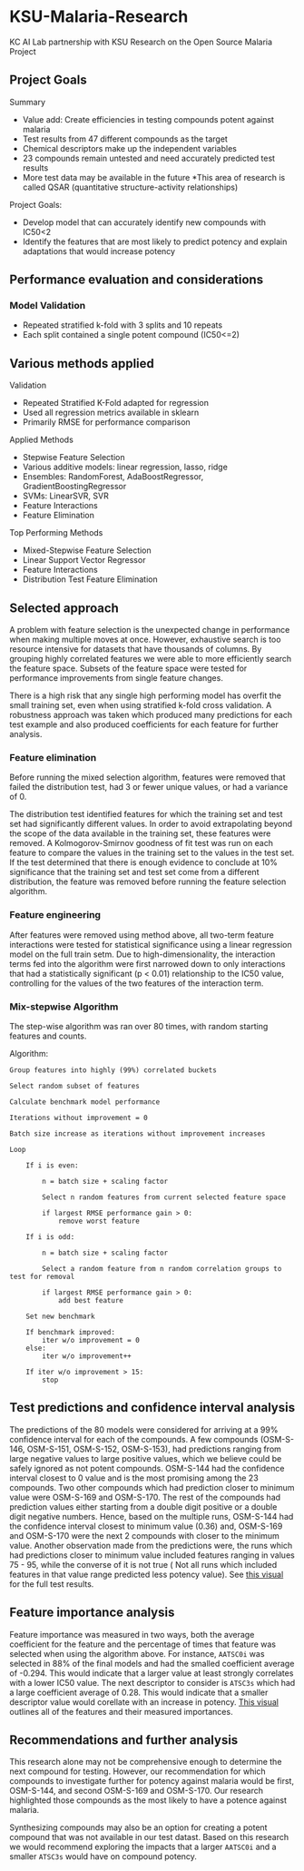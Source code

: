 # KSU-Malaria-Research
KC AI Lab partnership with KSU Research on the Open Source Malaria Project

## Project Goals

Summary
* Value add: Create efficiencies in testing compounds potent against malaria
* Test results from 47 different compounds as the target
* Chemical descriptors make up the independent variables
* 23 compounds remain untested and need accurately predicted test results
* More test data may be available in the future
*This area of research is called QSAR (quantitative structure-activity relationships)

Project Goals: 
* Develop model that can accurately identify new compounds with IC50<2
* Identify the features that are most likely to predict potency and explain adaptations that would increase potency

## Performance evaluation and considerations

### Model Validation
* Repeated stratified k-fold with 3 splits and 10 repeats
* Each split contained a single potent compound (IC50<=2)


## Various methods applied

Validation
* Repeated Stratified K-Fold adapted for regression
* Used all regression metrics available in sklearn
* Primarily RMSE for performance comparison

Applied Methods
* Stepwise Feature Selection
* Various additive models: linear regression, lasso, ridge
* Ensembles: RandomForest, AdaBoostRegressor, GradientBoostingRegressor
* SVMs: LinearSVR, SVR
* Feature Interactions
* Feature Elimination

Top Performing Methods
* Mixed-Stepwise Feature Selection
* Linear Support Vector Regressor
* Feature Interactions
* Distribution Test Feature Elimination

## Selected approach

A problem with feature selection is the unexpected change in performance when making 
multiple moves at once. However, exhaustive search is too resource intensive for datasets that 
have thousands of columns. By grouping highly correlated features we were able to more efficiently 
search the feature space. Subsets of the feature space were tested for performance improvements from single 
feature changes.

There is a high risk that any single high performing model has overfit the small training set, even when using
stratified k-fold cross validation. A robustness approach was taken which produced many predictions for each test
example and also produced coefficients for each feature for further analysis.

### Feature elimination

Before running the mixed selection algorithm, features were removed that failed the distribution test, had 3 or 
fewer unique values, or had a variance of 0.

The distribution test identified features for which the training set and test set had significantly different 
values. In order to avoid extrapolating beyond the scope of the data available in the training set, these 
features were removed. A Kolmogorov-Smirnov goodness of fit test was run on each feature to compare the values 
in the training set to the values in the test set. If the test determined that there is enough evidence to 
conclude at 10% significance that the training set and test set come from a different distribution, the feature 
was removed before running the feature selection algorithm.

### Feature engineering

After features were removed using method above, all two-term feature interactions were tested for statistical 
significance using a linear regression model on the full train setm. Due to high-dimensionality, the 
interaction terms fed into the algorithm were first narrowed down to only interactions that had a statistically 
significant (p < 0.01) relationship to the IC50 value, controlling for the values of the two features of the 
interaction term.


### Mix-stepwise Algorithm

The step-wise algorithm was ran over 80 times, with random starting features and counts.

Algorithm:

    Group features into highly (99%) correlated buckets
    
    Select random subset of features
    
    Calculate benchmark model performance
    
    Iterations without improvement = 0
    
    Batch size increase as iterations without improvement increases
    
    Loop
    
        If i is even:
    
            n = batch size + scaling factor
    
            Select n random features from current selected feature space
            
            if largest RMSE performance gain > 0:
                remove worst feature
        
        If i is odd:
        
            n = batch size + scaling factor
            
            Select a random feature from n random correlation groups to test for removal
            
            if largest RMSE performance gain > 0:
                add best feature
	    
	    Set new benchmark
	
	    If benchmark improved:
	        iter w/o improvement = 0
        else: 
            iter w/o improvement++
	
	    If iter w/o improvement > 15:
	        stop


## Test predictions and confidence interval analysis

The predictions of the 80 models were considered for arriving at a 99% confidence interval for each of the compounds. 
A few compounds (OSM-S-146, OSM-S-151, OSM-S-152, OSM-S-153), had predictions ranging from large negative values to 
large positive values, which we believe could be safely ignored as not potent compounds. OSM-S-144 had the confidence 
interval closest to 0 value and is the most promising among the 23 compounds. Two other compounds which had prediction 
closer to minimum value were OSM-S-169 and OSM-S-170. The rest of the compounds had prediction values either starting 
from a double digit positive or a double digit negative numbers. Hence, based on the multiple runs,  OSM-S-144 had the 
confidence interval closest to minimum value (0.36) and, OSM-S-169 and OSM-S-170 were the next 2 compounds with closer 
to the minimum value. Another observation made from the predictions were, the runs which had predictions closer to 
minimum value included features ranging in values 75 - 95, while the converse of it is not true ( Not all runs which 
included features in that value range predicted less potency value). See [this visual](https://kate-young.github.io/KSUMalaria_Visualizations/) for the full test results.

## Feature importance analysis

Feature importance was measured in two ways, both the average coefficient for the feature and the percentage of times that
feature was selected when using the algorithm above. For instance, `AATSC0i` was selected in 88% of the final models
and had the smalled coefficient average of -0.294. This would indicate that a larger value at least strongly correlates
with a lower IC50 value. The next descriptor to consider is `ATSC3s` which had a large coefficient average of 0.28. 
This would indicate that a smaller descriptor value would corellate with an increase in potency. 
[This visual](https://kate-young.github.io/KSUMalaria_Visualizations/features.html) outlines all of the features and their measured importances.

## Recommendations and further analysis

This research alone may not be comprehensive enough to determine the next compound for testing. However, our recommendation
for which compounds to investigate further for potency against malaria would be first, OSM-S-144, and second OSM-S-169
and OSM-S-170. Our research highlighted those compounds as the most likely to have a potence against malaria.

Synthesizing compounds may also be an option for creating a potent compound that was not available in our test datast. 
Based on this research we would recommend exploring the impacts that a larger `AATSC0i` and a smaller `ATSC3s` would 
have on compound potency.
